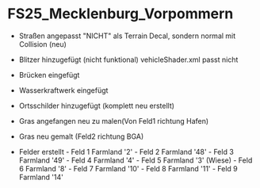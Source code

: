 # FS25_Mecklenburg_Vorpommern
 
- Straßen angepasst "NICHT" als Terrain Decal, sondern normal mit Collision (neu)
- Blitzer hinzugefügt (nicht funktional) vehicleShader.xml passt nicht
- Brücken eingefügt
- Wasserkraftwerk eingefügt
- Ortsschilder hinzugefügt (komplett neu erstellt)
- Gras angefangen neu zu malen(Von Feld1 richtung Hafen)
- Gras neu gemalt (Feld2 richtung BGA)
		
- Felder erstellt
				- Feld 1	Farmland '2'
				- Feld 2	Farmland '48'
				- Feld 3	Farmland '49'
				- Feld 4	Farmland '4'
				- Feld 5	Farmland '3' (Wiese)
				- Feld 6	Farmland '8'
				- Feld 7	Farmland '10'
				- Feld 8	Farmland '11'
				- Feld 9	Farmland '14'
